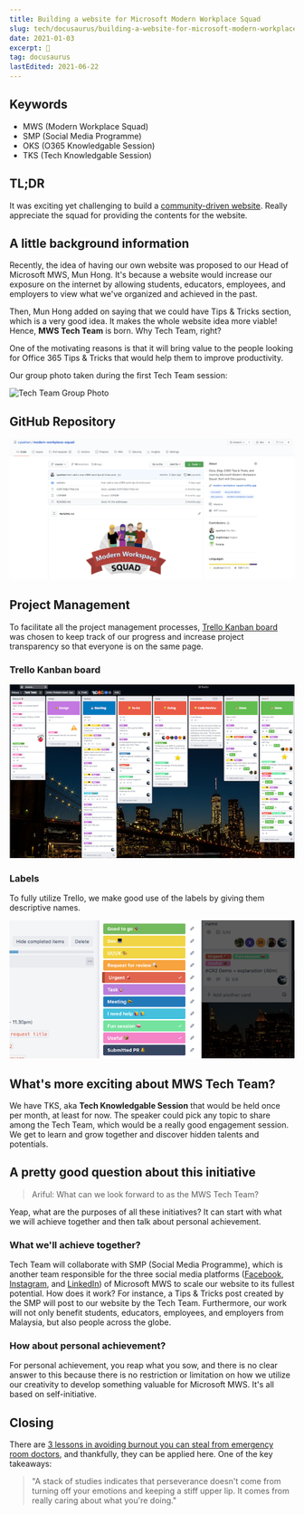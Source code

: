 ```yaml
---
title: Building a website for Microsoft Modern Workplace Squad
slug: tech/docusaurus/building-a-website-for-microsoft-modern-workplace-squad
date: 2021-01-03
excerpt: 🚀
tag: docusaurus
lastEdited: 2021-06-22
---
```


## Keywords

-   MWS (Modern Workplace Squad)
-   SMP (Social Media Programme)
-   OKS (O365 Knowledgable Session)
-   TKS (Tech Knowledgable Session)

## TL;DR

It was exciting yet challenging to build a [community-driven website](https://modern-workplace-squad.netlify.app/). Really appreciate the squad for providing the contents for the website.

## A little background information

Recently, the idea of having our own website was proposed to our Head of Microsoft MWS, Mun Hong. It's because a website would increase our exposure on the internet by allowing students, educators, employees, and employers to view what we've organized and achieved in the past.

Then, Mun Hong added on saying that we could have Tips & Tricks section, which is a very good idea. It makes the whole website idea more viable! Hence, **MWS Tech Team** is born. Why Tech Team, right?

One of the motivating reasons is that it will bring value to the people looking for Office 365 Tips & Tricks that would help them to improve productivity.

Our group photo taken during the first Tech Team session:

![Tech Team Group Photo](img-building-a-website-for-microsoft-modern-workplace-squad/2021-01-02-group-photo.png)

## GitHub Repository

![MWS Website Git Repository](img-building-a-website-for-microsoft-modern-workplace-squad/2021-01-02-github.png)

## Project Management

To facilitate all the project management processes, [Trello Kanban board](https://blog.hubstaff.com/kanban-with-trello/#:~:text=Trello%20Kanban%20board%20alternative&text=It%20enables%20teams%20to%20quickly,their%20work%20in%20weekly%20sprints.) was chosen to keep track of our progress and increase project transparency so that everyone is on the same page.

### Trello Kanban board

![Kanban board](img-building-a-website-for-microsoft-modern-workplace-squad/2021-01-02-kanban-board.png)

### Labels

To fully utilize Trello, we make good use of the labels by giving them descriptive names.

![Trello labels](img-building-a-website-for-microsoft-modern-workplace-squad/2021-01-02-labels.png)

## What's more exciting about MWS Tech Team?

We have TKS, aka **Tech Knowledgable Session** that would be held once per month, at least for now. The speaker could pick any topic to share among the Tech Team, which would be a really good engagement session. We get to learn and grow together and discover hidden talents and potentials.

## A pretty good question about this initiative

> Ariful: What can we look forward to as the MWS Tech Team?

Yeap, what are the purposes of all these initiatives? It can start with what we will achieve together and then talk about personal achievement.

### What we'll achieve together?

Tech Team will collaborate with SMP (Social Media Programme), which is another team responsible for the three social media platforms ([Facebook](https://www.facebook.com/microsoft.mws), [Instagram](https://www.instagram.com/microsoft_mws/), and [LinkedIn](https://www.linkedin.com/company/mwsquad/)) of Microsoft MWS to scale our website to its fullest potential. How does it work? For instance, a Tips & Tricks post created by the SMP will post to our website by the Tech Team. Furthermore, our work will not only benefit students, educators, employees, and employers from Malaysia, but also people across the globe.

### How about personal achievement?

For personal achievement, you reap what you sow, and there is no clear answer to this because there is no restriction or limitation on how we utilize our creativity to develop something valuable for Microsoft MWS. It's all based on self-initiative.

## Closing

There are [3 lessons in avoiding burnout you can steal from emergency room doctors](https://www.inc.com/jessica-stillman/leadership-tips-stress-burnout-health-care.html), and thankfully, they can be applied here. One of the key takeaways:

> "A stack of studies indicates that perseverance doesn't come from turning off your emotions and keeping a stiff upper lip. It comes from really caring about what you're doing."
